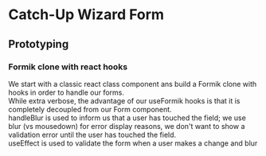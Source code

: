 # Catch-Up Wizard Form

## Prototyping

### Formik clone with react hooks

We start with a classic react class component ans build a Formik clone with hooks in order to handle our forms.  
While extra verbose, the advantage of our useFormik hooks is that it is completely decoupled from our Form component.  
handleBlur is used to inform us that a user has touched the field; we use blur (vs mousedown) for error display reasons, we don't want to show a validation error until the user has touched the field.  
useEffect is used to validate the form when a user makes a change and blur